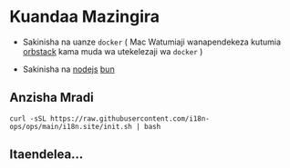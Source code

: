 # Kuandaa Mazingira

* Sakinisha na uanze `docker` ( Mac Watumiaji wanapendekeza kutumia [orbstack](https://orbstack.dev) kama muda wa utekelezaji wa `docker` )

* Sakinisha na [nodejs](https://nodejs.org/en/download/package-manager) [bun](https://bun.sh/docs/installation)

## Anzisha Mradi

```
curl -sSL https://raw.githubusercontent.com/i18n-ops/ops/main/i18n.site/init.sh | bash
```

## Itaendelea…